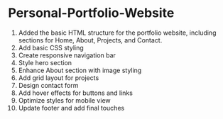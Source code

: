 # Personal-Portfolio-Website
1.	Added the basic HTML structure for the portfolio website, including sections for Home, About, Projects, and Contact.
2.	Add basic CSS styling
3.	Create responsive navigation bar
4.	Style hero section
5.	Enhance About section with image styling
6.	Add grid layout for projects
7.	Design contact form
8.	Add hover effects for buttons and links
9.	Optimize styles for mobile view
10.	Update footer and add final touches


   



